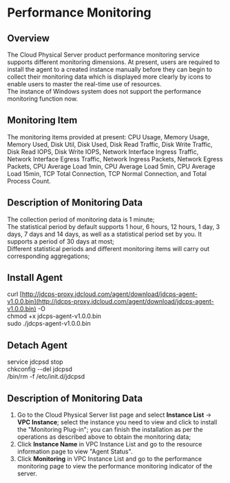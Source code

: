 # Performance Monitoring

## Overview

The Cloud Physical Server product performance monitoring service supports different monitoring dimensions. At present, users are required to install the agent to a created instance manually before they can begin to collect their monitoring data which is displayed more clearly by icons to enable users to master the real-time use of resources.<br/>
The instance of Windows system does not support the performance monitoring function now.<br/>

## Monitoring Item

The monitoring items provided at present: CPU Usage, Memory Usage, Memory Used, Disk Util, Disk Used, Disk Read Traffic, Disk Write Traffic, Disk Read IOPS, Disk Write IOPS, Network Interface Ingress Traffic, Network Interface Egress Traffic, Network Ingress Packets, Network Egress Packets, CPU Average Load 1min, CPU Average Load 5min, CPU Average Load 15min, TCP Total Connection, TCP Normal Connection, and Total Process Count.

## Description of Monitoring Data

The collection period of monitoring data is 1 minute;<br/>
The statistical period by default supports 1 hour, 6 hours, 12 hours, 1 day, 3 days, 7 days and 14 days, as well as a statistical period set by you. It supports a period of 30 days at most;<br/>
Different statistical periods and different monitoring items will carry out corresponding aggregations;<br/>

## Install Agent

curl [http://jdcps-proxy.jdcloud.com/agent/download/jdcps-agent-v1.0.0.bin](http://jdcps-proxy.jdcloud.com/agent/download/jdcps-agent-v1.0.0.bin) -O <br/>
chmod +x jdcps-agent-v1.0.0.bin<br/>
sudo ./jdcps-agent-v1.0.0.bin<br/>

## Detach Agent

service jdcpsd stop <br/>
chkconfig --del jdcpsd <br/>
/bin/rm -f /etc/init.d/jdcpsd <br/>

## Description of Monitoring Data

1. Go to the Cloud Physical Server list page and select **Instance List** -> **VPC Instance**; select the instance you need to view and click to install the "Monitoring Plug-in"; you can finish the installation as per the operations as described above to obtain the monitoring data;<br/>
2. Click **Instance Name** in VPC Instance List and go to the resource information page to view "Agent Status".<br/>
3. Click **Monitoring** in VPC Instance List and go to the performance monitoring page to view the performance monitoring indicator of the server.<br/>




